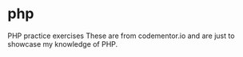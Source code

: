 # php
PHP practice exercises
These are from codementor.io and are just to showcase my knowledge of PHP.
